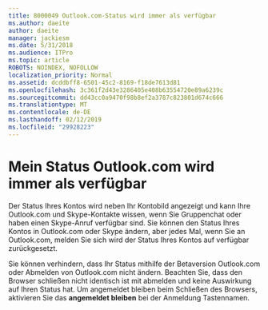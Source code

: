 ```yaml
---
title: 8000049 Outlook.com-Status wird immer als verfügbar
ms.author: daeite
author: daeite
manager: jackiesm
ms.date: 5/31/2018
ms.audience: ITPro
ms.topic: article
ROBOTS: NOINDEX, NOFOLLOW
localization_priority: Normal
ms.assetid: dcddbff8-6501-45c2-8169-f18de7613d81
ms.openlocfilehash: 3c361f2d43e3286405e408b63554720e89a6239c
ms.sourcegitcommit: dd43cc0a9470f98b8ef2a3787c823801d674c666
ms.translationtype: MT
ms.contentlocale: de-DE
ms.lasthandoff: 02/12/2019
ms.locfileid: "29928223"
---
```

# <a name="my-outlookcom-status-always-shows-as-available"></a>Mein Status Outlook.com wird immer als verfügbar

Der Status Ihres Kontos wird neben Ihr Kontobild angezeigt und kann Ihre Outlook.com und Skype-Kontakte wissen, wenn Sie Gruppenchat oder haben einen Skype-Anruf verfügbar sind. Sie können den Status Ihres Kontos in Outlook.com oder Skype ändern, aber jedes Mal, wenn Sie an Outlook.com, melden Sie sich wird der Status Ihres Kontos auf verfügbar zurückgesetzt.
  
Sie können verhindern, dass Ihr Status mithilfe der Betaversion Outlook.com oder Abmelden von Outlook.com nicht ändern. Beachten Sie, dass den Browser schließen nicht identisch ist mit abmelden und keine Auswirkung auf Ihren Status hat. Um angemeldet bleiben beim Schließen des Browsers, aktivieren Sie das **angemeldet bleiben** bei der Anmeldung Tastennamen. 
  

